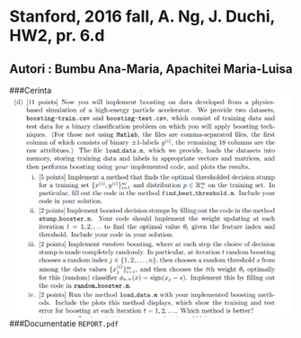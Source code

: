 # Stanford, 2016 fall, A. Ng, J. Duchi, HW2, pr. 6.d
## Autori : Bumbu Ana-Maria, Apachitei Maria-Luisa

###Cerinta
![Screenshot](./cerinta.png)
###Documentatie
`REPORT.pdf`